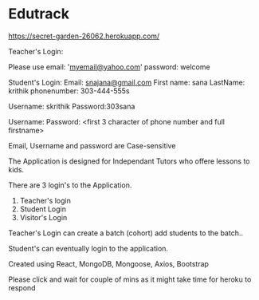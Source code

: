 # Edutrack

https://secret-garden-26062.herokuapp.com/

Teacher's Login:

Please use
email: 'myemail@yahoo.com'
password: welcome

Student's Login:
Email: snajana@gmail.com
First name: sana
LastName: krithik
phonenumber: 303-444-555s

Username: skrithik
Password:303sana

Username: <Firstletter of firstname><all characters of lastname>
Password: <first 3 character of phone number and full firstname>

Email, Username and password are Case-sensitive


The Application is designed for Independant Tutors
who offere lessons to kids.

There are 3 login's to the Application.
1. Teacher's login
2. Student Login
3. Visitor's Login

Teacher's Login can create a batch (cohort) add students to the batch..

Student's can eventually login to the application.

Created using React, MongoDB, Mongoose, Axios, Bootstrap

Please click and wait for couple of mins as it might take time for heroku to respond
